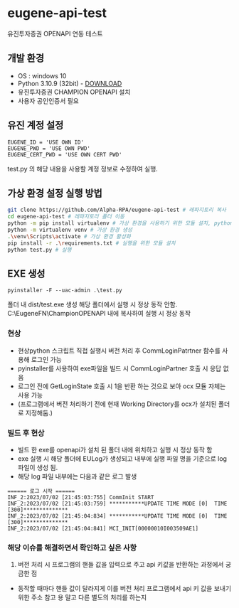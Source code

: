 # eugene-api-test
유진투자증권 OPENAPI 연동 테스트

## 개발 환경
- OS : windows 10
- Python 3.10.9 (32bit) - [DOWNLOAD](https://www.python.org/ftp/python/3.10.9/python-3.10.9.exe)
- 유진투자증권 CHAMPION OPENAPI 설치
- 사용자 공인인증서 필요

## 유진 계정 설정
```
EUGENE_ID = 'USE OWN ID'
EUGENE_PWD = 'USE OWN PWD'
EUGENE_CERT_PWD = 'USE OWN CERT PWD'
```
test.py 의 해당 내용을 사용할 계정 정보로 수정하여 실행.

## 가상 환경 설정 실행 방법
```bash
git clone https://github.com/Alpha-RPA/eugene-api-test # 레파지토리 복사
cd eugene-api-test # 레파지토리 폴더 이동
python -m pip install virtualenv # 가상 환경을 사용하기 위한 모듈 설치, python path가 python3.10.9 32bit 임을 분명하게 해야합니다.
python -m virtualenv venv # 가상 환경 생성
.\venv\Scripts\activate # 가상 환경 활성화
pip install -r .\requirements.txt # 실행을 위한 모듈 설치
python test.py # 실행
```

## EXE 생성
```
pyinstaller -F --uac-admin .\test.py
```
폴더 내 dist/test.exe 생성
해당 폴더에서 실행 시 정상 동작 안함.
C:\EugeneFN\ChampionOPENAPI 내에 복사하여 실행 시 정상 동작


### 현상 
- 현상python 스크립트 직접 실행시 버전 처리 후 CommLoginPatrtner 함수를 사용해 로그인 가능
- pyinstaller를 사용하여 exe파일을 빌드 시 CommLoginPartner 호출 시 응답 없음
- 로그인 전에 GetLoginState 호출 시 1을 반환 하는 것으로 보아 ocx 모듈 자체는 사용 가능
- (프로그램에서 버전 처리하기 전에 현재 Working Directory를 ocx가 설치된 폴더로 지정해둠.)

### 빌드 후 현상
- 빌드 한 exe를 openapi가 설치 된 폴더 내에 위치하고 실행 시 정상 동작 함
- exe 실행 시 해당 폴더에 EULog가 생성되고 내부에 실행 파일 명을 기준으로 log 파일이 생성 됨.
- 해당 log 파일 내부에는 다음과 같은 로그 발생
```
====== 로그 시작 ======
INF_2:2023/07/02 [21:45:03:755] CommInit START
INF_2:2023/07/02 [21:45:03:759] ***********UPDATE TIME MODE [0]  TIME [300]**************
INF_2:2023/07/02 [21:45:04:834] ***********UPDATE TIME MODE [0]  TIME [300]**************
INF_2:2023/07/02 [21:45:04:841] MCI_INIT[00000010I003509AE1]
```

### 해당 이슈를 해결하면서 확인하고 싶은 사항
1. 버전 처리 시 프로그램의 핸들 값을 입력으로 주고 api 키값을 반환하는 과정에서 궁금한 점
- 동작할 때마다 핸들 값이 달라지게 이를 버전 처리 프로그램에서 api 키 값을 보내기 위한 주소 참고 용 말고 다른 별도의 처리를 하는지
